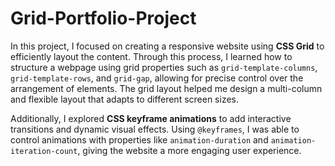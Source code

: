 # Grid-Portfolio-Project

In this project, I focused on creating a responsive website using **CSS Grid** to efficiently layout the content. Through this process, I learned how to structure a webpage using grid properties such as `grid-template-columns`, `grid-template-rows`, and `grid-gap`, allowing for precise control over the arrangement of elements. The grid layout helped me design a multi-column and flexible layout that adapts to different screen sizes.

Additionally, I explored **CSS keyframe animations** to add interactive transitions and dynamic visual effects. Using `@keyframes`, I was able to control animations with properties like `animation-duration` and `animation-iteration-count`, giving the website a more engaging user experience.



